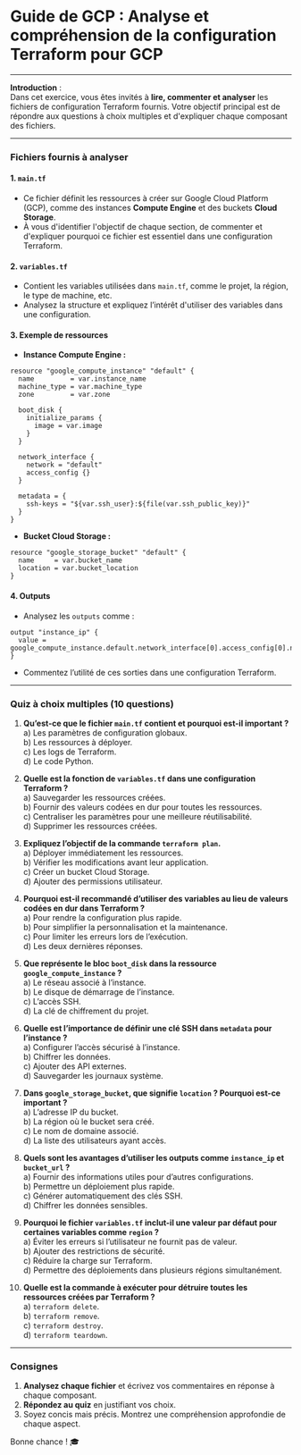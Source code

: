 # Guide de GCP : Analyse et compréhension de la configuration Terraform pour GCP

---

**Introduction** :  
Dans cet exercice, vous êtes invités à **lire, commenter et analyser** les fichiers de configuration Terraform fournis. Votre objectif principal est de répondre aux questions à choix multiples et d'expliquer chaque composant des fichiers.

---

### Fichiers fournis à analyser

#### **1. `main.tf`**
- Ce fichier définit les ressources à créer sur Google Cloud Platform (GCP), comme des instances **Compute Engine** et des buckets **Cloud Storage**.
- À vous d'identifier l'objectif de chaque section, de commenter et d'expliquer pourquoi ce fichier est essentiel dans une configuration Terraform.

#### **2. `variables.tf`**
- Contient les variables utilisées dans `main.tf`, comme le projet, la région, le type de machine, etc.
- Analysez la structure et expliquez l’intérêt d'utiliser des variables dans une configuration.

#### **3. Exemple de ressources**  
   - **Instance Compute Engine :**  
   ```hcl
   resource "google_compute_instance" "default" {
     name         = var.instance_name
     machine_type = var.machine_type
     zone         = var.zone

     boot_disk {
       initialize_params {
         image = var.image
       }
     }

     network_interface {
       network = "default"
       access_config {}
     }

     metadata = {
       ssh-keys = "${var.ssh_user}:${file(var.ssh_public_key)}"
     }
   }
   ```
   - **Bucket Cloud Storage :**  
   ```hcl
   resource "google_storage_bucket" "default" {
     name     = var.bucket_name
     location = var.bucket_location
   }
   ```

#### **4. Outputs**
   - Analysez les `outputs` comme :  
   ```hcl
   output "instance_ip" {
     value = google_compute_instance.default.network_interface[0].access_config[0].nat_ip
   }
   ```
   - Commentez l’utilité de ces sorties dans une configuration Terraform.

---

### Quiz à choix multiples (10 questions)

1. **Qu’est-ce que le fichier `main.tf` contient et pourquoi est-il important ?**  
   a) Les paramètres de configuration globaux.  
   b) Les ressources à déployer.  
   c) Les logs de Terraform.  
   d) Le code Python.  

2. **Quelle est la fonction de `variables.tf` dans une configuration Terraform ?**  
   a) Sauvegarder les ressources créées.  
   b) Fournir des valeurs codées en dur pour toutes les ressources.  
   c) Centraliser les paramètres pour une meilleure réutilisabilité.  
   d) Supprimer les ressources créées.  

3. **Expliquez l’objectif de la commande `terraform plan`.**  
   a) Déployer immédiatement les ressources.  
   b) Vérifier les modifications avant leur application.  
   c) Créer un bucket Cloud Storage.  
   d) Ajouter des permissions utilisateur.  

4. **Pourquoi est-il recommandé d’utiliser des variables au lieu de valeurs codées en dur dans Terraform ?**  
   a) Pour rendre la configuration plus rapide.  
   b) Pour simplifier la personnalisation et la maintenance.  
   c) Pour limiter les erreurs lors de l’exécution.  
   d) Les deux dernières réponses.  

5. **Que représente le bloc `boot_disk` dans la ressource `google_compute_instance` ?**  
   a) Le réseau associé à l’instance.  
   b) Le disque de démarrage de l’instance.  
   c) L’accès SSH.  
   d) La clé de chiffrement du projet.  

6. **Quelle est l’importance de définir une clé SSH dans `metadata` pour l’instance ?**  
   a) Configurer l’accès sécurisé à l’instance.  
   b) Chiffrer les données.  
   c) Ajouter des API externes.  
   d) Sauvegarder les journaux système.  

7. **Dans `google_storage_bucket`, que signifie `location` ? Pourquoi est-ce important ?**  
   a) L’adresse IP du bucket.  
   b) La région où le bucket sera créé.  
   c) Le nom de domaine associé.  
   d) La liste des utilisateurs ayant accès.  

8. **Quels sont les avantages d’utiliser les outputs comme `instance_ip` et `bucket_url` ?**  
   a) Fournir des informations utiles pour d’autres configurations.  
   b) Permettre un déploiement plus rapide.  
   c) Générer automatiquement des clés SSH.  
   d) Chiffrer les données sensibles.  

9. **Pourquoi le fichier `variables.tf` inclut-il une valeur par défaut pour certaines variables comme `region` ?**  
   a) Éviter les erreurs si l’utilisateur ne fournit pas de valeur.  
   b) Ajouter des restrictions de sécurité.  
   c) Réduire la charge sur Terraform.  
   d) Permettre des déploiements dans plusieurs régions simultanément.  

10. **Quelle est la commande à exécuter pour détruire toutes les ressources créées par Terraform ?**  
    a) `terraform delete`.  
    b) `terraform remove`.  
    c) `terraform destroy`.  
    d) `terraform teardown`.  

---

### Consignes

1. **Analysez chaque fichier** et écrivez vos commentaires en réponse à chaque composant.
2. **Répondez au quiz** en justifiant vos choix.
3. Soyez concis mais précis. Montrez une compréhension approfondie de chaque aspect. 

Bonne chance ! 🎓
